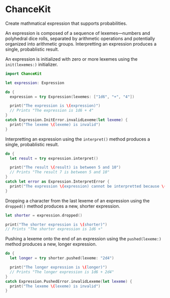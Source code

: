 # ChanceKit

Create mathmatical expression that supports probabilities.

An expression is composed of a sequence of lexemes—numbers and polyhedral dice rolls, separated by arithmetic operations and potentially organized into arithmetic groups. Interpretting an expression produces a single, probablistic result.

An expression is initialized with zero or more lexemes using the `init(lexemes:)` initializer.

```swift
import ChanceKit

let expression: Expression

do {
  expression = try Expression(lexemes: ["1d6", "+", "4"])

  print("The expression is \(expression)")
  // Prints "The expression is 1d6 + 4"
}
catch Expression.InitError.invalidLexeme(let lexeme) {
  print("The lexeme \(lexeme) is invalid")
}
```

Interpretting an expression using the `interpret()` method produces a single, probablistic result.

```swift
do {
  let result = try expression.interpret()

  print("The result \(result) is between 5 and 10")
  // Prints "The result 7 is between 5 and 10"
}
catch let error as Expression.InterpretError {
  print("The expression \(expression) cannot be interpretted because \(error)")
}
```

Dropping a character from the last lexeme of an expression using the `dropped()` method produces a new, shorter expression.

```swift
let shorter = expression.dropped()

print("The shorter expression is \(shorter)")
// Prints "The shorter expression is 1d6 +"
```

Pushing a lexeme onto the end of an expression using the `pushed(lexeme:)` method produces a new, longer expression.

```swift
do {
  let longer = try shorter.pushed(lexeme: "2d4")

  print("The longer expression is \(longer)")
  // Prints "The longer expression is 1d6 + 2d4"
}
catch Expression.PushedError.invalidLexeme(let lexeme) {
  print("The lexeme \(lexeme) is invalid")
}
```
